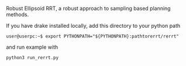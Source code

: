 Robust Ellipsoid RRT, a robust approach to sampling based planning methods.

If you have drake installed locally, add this directory to your python path 
```shell
user@userpc:~$ export PYTHONPATH="${PYTHONPATH}:pathtorerrt/rerrt"
```
and run example with
```python
python3 run_rerrt.py
```
